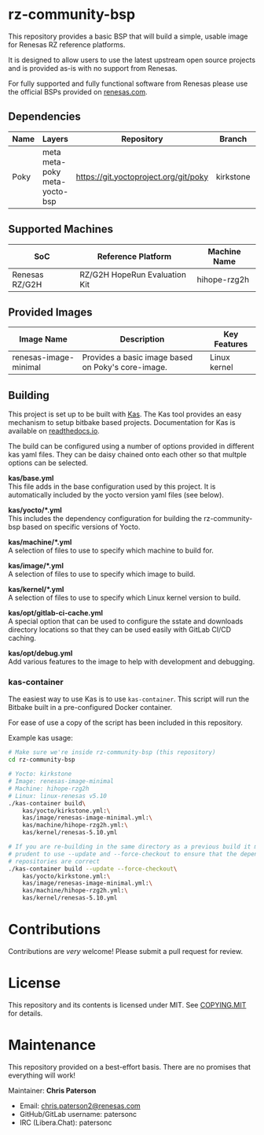 # rz-community-bsp
This repository provides a basic BSP that will build a simple, usable image
for Renesas RZ reference platforms.

It is designed to allow users to use the latest upstream open source projects
and is provided as-is with no support from Renesas.

For fully supported and fully functional software from Renesas please use the
official BSPs provided on [renesas.com](https://renesas.com).

## Dependencies
| Name | Layers | Repository | Branch | Revision |
| --- | --- | --- | --- | --- |
| Poky | meta<br>meta-poky<br>meta-yocto-bsp | https://git.yoctoproject.org/git/poky | kirkstone | kirkstone-4.0.13 |

## Supported Machines
| SoC | Reference Platform | Machine Name |
| --- | --- | --- |
| Renesas RZ/G2H | RZ/G2H HopeRun Evaluation Kit | hihope-rzg2h |

## Provided Images
| Image Name | Description | Key Features |
| --- | --- | --- |
| renesas-image-minimal | Provides a basic image based on Poky's core-image. | Linux kernel |

## Building
This project is set up to be built with [Kas](https://github.com/siemens/kas).
The Kas tool provides an easy mechanism to setup bitbake based projects.
Documentation for Kas is available on [readthedocs.io](
https://kas.readthedocs.io/en/latest/userguide.html).

The build can be configured using a number of options provided in different kas
yaml files. They can be daisy chained onto each other so that multple options
can be selected.

**kas/base.yml**\
This file adds in the base configuration used by this project. It is
automatically included by the yocto version yaml files (see below).

**kas/yocto/*.yml**\
This includes the dependency configuration for building the rz-community-bsp
based on specific versions of Yocto.

**kas/machine/*.yml**\
A selection of files to use to specify which machine to build for.

**kas/image/*.yml**\
A selection of files to use to specify which image to build.

**kas/kernel/*.yml**\
A selection of files to use to specify which Linux kernel version to build.

**kas/opt/gitlab-ci-cache.yml**\
A special option that can be used to configure the sstate and downloads
directory locations so that they can be used easily with GitLab CI/CD caching.

**kas/opt/debug.yml**\
Add various features to the image to help with development and debugging.

### kas-container
The easiest way to use Kas is to use `kas-container`. This script will run the
Bitbake built in a pre-configured Docker container.

For ease of use a copy of the script has been included in this repository.

Example kas usage:
```bash
# Make sure we're inside rz-community-bsp (this repository)
cd rz-community-bsp

# Yocto: kirkstone
# Image: renesas-image-minimal
# Machine: hihope-rzg2h
# Linux: linux-renesas v5.10
./kas-container build\
	kas/yocto/kirkstone.yml:\
	kas/image/renesas-image-minimal.yml:\
	kas/machine/hihope-rzg2h.yml:\
	kas/kernel/renesas-5.10.yml

# If you are re-building in the same directory as a previous build it may be
# prudent to use --update and --force-checkout to ensure that the dependency
# repositories are correct
./kas-container build --update --force-checkout\
	kas/yocto/kirkstone.yml:\
	kas/image/renesas-image-minimal.yml:\
	kas/machine/hihope-rzg2h.yml:\
	kas/kernel/renesas-5.10.yml
```

# Contributions
Contributions are *very* welcome! Please submit a pull request for review.

# License
This repository and its contents is licensed under MIT. See
[COPYING.MIT](COPYING.MIT) for details.

# Maintenance
This repository provided on a best-effort basis. There are no promises that
everything will work!

Maintainer: **Chris Paterson**
* Email: [chris.paterson2@renesas.com](mailto:chris.paterson2@renesas.com)
* GitHub/GitLab username: patersonc
* IRC (Libera.Chat): patersonc
